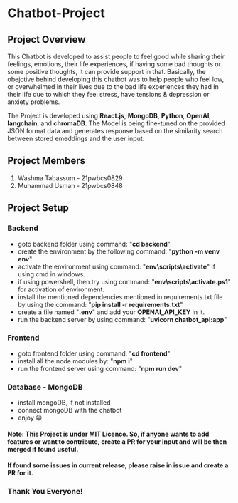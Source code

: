 # Chatbot-Project

## Project Overview
This Chatbot is developed to assist people to feel good while sharing their feelings, emotions, their life experiences, if having some bad thoughts or some positive thoughts, it can provide support in that. Basically, the obejctive behind developing this chatbot was to help people who feel low, or overwhelmed in their lives due to the bad life experiences they had in their life due to which they feel stress, have tensions & depression or anxiety problems.

The Project is developed using **React.js**, **MongoDB**, **Python**, **OpenAI**, **langchain**, and **chromaDB**. The Model is being fine-tuned on the provided JSON format data and generates response based on the similarity search between stored emeddings and the user input.

## Project Members
1. Washma Tabassum - 21pwbcs0829
2. Muhammad Usman - 21pwbcs0848

## Project Setup
### Backend
- goto backend folder using command: "**cd backend**"
- create the environment by the following command:
"**python -m venv env**"
- activate the environment using command: "**env\scripts\activate**" if using cmd in windows.
- if using powershell, then try using command: "**env\scripts\activate.ps1**" for activation of environment.
- install the mentioned dependencies mentioned in requirements.txt file by using the command: "**pip install -r requirements.txt**"
- create a file named "**.env**" and add your **OPENAI_API_KEY** in it.
- run the backend server by using command: "**uvicorn chatbot_api:app**"

### Frontend
- goto frontend folder using command: "**cd frontend**"
- install all the node modules by: "**npm i**"
- run the frontend server using command: "**npm run dev**"

### Database - MongoDB
- install mongoDB, if not installed
- connect mongoDB with the chatbot
- enjoy 😁


#### Note: This Project is under MIT Licence. So, if anyone wants to add features or want to contribute, create a PR for your input and will be then merged if found useful. 
#### If found some issues in current release, please raise in issue and create a PR for it.

### Thank You Everyone!

